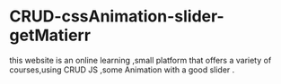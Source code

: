 # CRUD-cssAnimation-slider-getMatierr
this website  is an online learning ,small platform that offers a variety of courses,using CRUD  JS ,some Animation with a  good slider .
